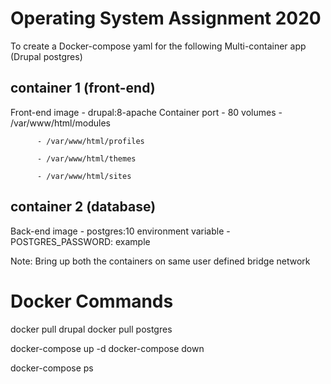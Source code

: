 # Operating System Assignment 2020

To create a Docker-compose yaml for the following Multi-container app (Drupal postgres)

## container 1 (front-end)

  Front-end image - drupal:8-apache
  Container port - 80
  volumes 
          - /var/www/html/modules

          - /var/www/html/profiles

          - /var/www/html/themes

          - /var/www/html/sites

## container 2 (database)

  Back-end image - postgres:10
  environment variable -  POSTGRES_PASSWORD: example

Note: Bring up both the containers on same user defined bridge network

# Docker Commands

docker pull drupal
docker pull postgres

docker-compose up -d
docker-compose down

docker-compose ps
